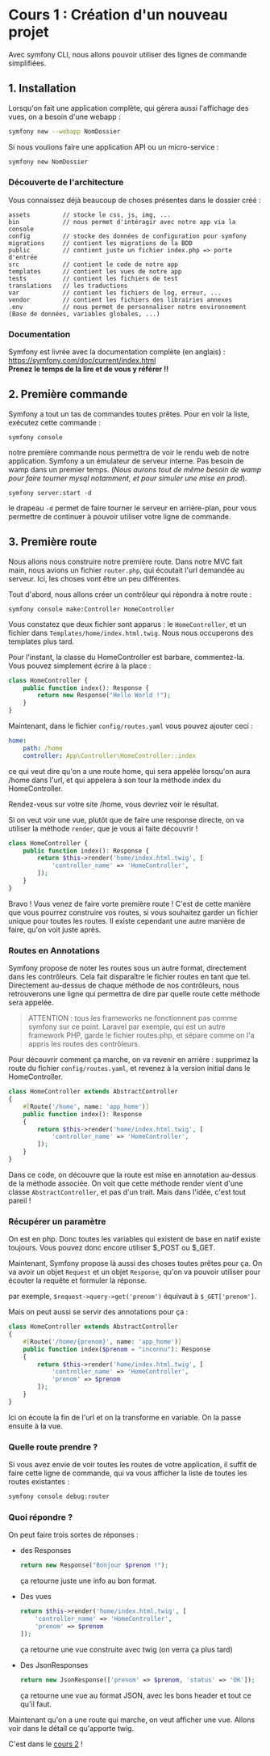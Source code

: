 # Cours 1 : Création d'un nouveau projet

Avec symfony CLI, nous allons pouvoir utiliser des lignes de commande simplifiées.

## 1. Installation
Lorsqu'on fait une application complète, qui gèrera aussi l'affichage des vues, on a besoin d'une webapp :  
```bash
symfony new --webapp NomDossier
```
Si nous voulions faire une application API ou un micro-service :

```bash
symfony new NomDossier
```

### Découverte de l'architecture

Vous connaissez déjà beaucoup de choses présentes dans le dossier créé :

```
assets         // stocke le css, js, img, ...
bin            // nous permet d'intéragir avec notre app via la console
config         // stocke des données de configuration pour symfony
migrations     // contient les migrations de la BDD
public         // contient juste un fichier index.php => porte d'entrée
src            // contient le code de notre app
templates      // contient les vues de notre app
tests          // contient les fichiers de test
translations   // les traductions
var            // contient les fichiers de log, erreur, ...
vendor         // contient les fichiers des librairies annexes
.env           // nous permet de personnaliser notre environnement (Base de données, variables globales, ...)
```

### Documentation 
Symfony est livrée avec la documentation complète (en anglais) :
https://symfony.com/doc/current/index.html  
**Prenez le temps de la lire et de vous y référer !!**

## 2. Première commande

Symfony a tout un tas de commandes toutes prêtes. Pour en voir la liste, exécutez cette commande :
```
symfony console
```

notre première commande nous permettra de voir le rendu web de notre application. Symfony a un émulateur de serveur interne. Pas besoin de wamp dans un premier temps. (*Nous aurons tout de même besoin de wamp pour faire tourner mysql notamment, et pour simuler une mise en prod*).

```
symfony server:start -d
```

le drapeau `-d` permet de faire tourner le serveur en arrière-plan, pour vous permettre de continuer à pouvoir utiliser votre ligne de commande.

## 3. Première route

Nous allons nous construire notre première route.
Dans notre MVC fait main, nous avions un fichier `router.php`, qui écoutait l'url demandée au serveur. Ici, les choses vont être un peu différentes.

Tout d'abord, nous allons créer un contrôleur qui répondra à notre route :
```
symfony console make:Controller HomeController
```
Vous constatez que deux fichier sont apparus : le `HomeController`, et un fichier dans `Templates/home/index.html.twig`. Nous nous occuperons des templates plus tard.

Pour l'instant, la classe du HomeController est barbare, commentez-la. Vous pouvez simplement écrire à la place :
```php
class HomeController {
    public function index(): Response {
        return new Response("Hello World !");
    }
}
```

Maintenant, dans le fichier `config/routes.yaml` vous pouvez ajouter ceci :

```yaml
home:
    path: /home
    controller: App\Controller\HomeController::index
```

ce qui veut dire qu'on a une route home, qui sera appelée lorsqu'on aura /home dans l'url, et qui appelera à son tour la méthode index du HomeController.

Rendez-vous sur votre site /home, vous devriez voir le résultat.

Si on veut voir une vue, plutôt que de faire une response directe, on va utiliser la méthode `render`, que je vous ai faite découvrir !
```php
class HomeController {
    public function index(): Response {
        return $this->render('home/index.html.twig', [
            'controller_name' => 'HomeController',
        ]);
    }
}
```

Bravo ! Vous venez de faire vorte première route ! C'est de cette manière que vous pourrez construire vos routes, si vous souhaitez garder un fichier unique pour toutes les routes. Il existe cependant une autre manière de faire, qu'on voit juste après.

### Routes en Annotations
Symfony propose de noter les routes sous un autre format, directement dans les contrôleurs. Cela fait disparaître le fichier routes en tant que tel. Directement au-dessus de chaque méthode de nos contrôleurs, nous retrouverons une ligne qui permettra de dire par quelle route cette méthode sera appelée.

> ATTENTION : tous les frameworks ne fonctionnent pas comme symfony sur ce point. Laravel par exemple, qui est un autre framework PHP, garde le fichier routes.php, et sépare comme on l'a appris les routes des contrôleurs. 

Pour découvrir comment ça marche, on va revenir en arrière : supprimez la route du fichier `config/routes.yaml`, et revenez à la version initial dans le HomeController.

```php
class HomeController extends AbstractController
{
    #[Route('/home', name: 'app_home')]
    public function index(): Response
    {
        return $this->render('home/index.html.twig', [
            'controller_name' => 'HomeController',
        ]);
    }
}
```
Dans ce code, on découvre que la route est mise en annotation au-dessus de la méthode associée. 
On voit que cette méthode render vient d'une classe `AbstractController`, et pas d'un trait. Mais dans l'idée, c'est tout pareil !

### Récupérer un paramètre

On est en php. Donc toutes les variables qui existent de base en natif existe toujours. Vous pouvez donc encore utiliser $_POST ou $_GET. 

Maintenant, Symfony propose là aussi des choses toutes prêtes pour ça. On va avoir un objet `Request` et un objet `Response`, qu'on va pouvoir utiliser pour écouter la requête et formuler la réponse.

par exemple, `$request->query->get('prenom')` équivaut à `$_GET['prenom']`.

Mais on peut aussi se servir des annotations pour ça :

```php
class HomeController extends AbstractController
{
    #[Route('/home/{prenom}', name: 'app_home')]
    public function index($prenom = "inconnu"): Response
    {
        return $this->render('home/index.html.twig', [
            'controller_name' => 'HomeController',
            'prenom' => $prenom
        ]);
    }
}
```
Ici on écoute la fin de l'url et on la transforme en variable. On la passe ensuite à la vue.

### Quelle route prendre ?
Si vous avez envie de voir toutes les routes de votre application, il suffit de faire cette ligne de commande, qui va vous afficher la liste de toutes les routes existantes :

```bash
symfony console debug:router
```


### Quoi répondre ?

On peut faire trois sortes de réponses :
* des Responses 
  ```php
  return new Response("Bonjour $prenom !");
  ```
  ça retourne juste une info au bon format.

* Des vues
  ```php
  return $this->render('home/index.html.twig', [
      'controller_name' => 'HomeController',
      'prenom' => $prenom
  ]);
  ```
  ça retourne une vue construite avec twig (on verra ça plus tard)

* Des JsonResponses
  ```php
  return new JsonResponse(['prenom' => $prenom, 'status' => 'OK']);
  ```
  ça retourne une vue au format JSON, avec les bons header et tout ce qu'il faut.

Maintenant qu'on a une route qui marche, on veut afficher une vue. Allons voir dans le détail ce qu'apporte twig.

C'est dans le [cours 2](<02 cours 2 - Découverte de twig.md>) !